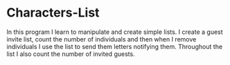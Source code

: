 # Characters-List
In this program I learn to manipulate and create simple lists. I create a guest invite list, count the number of individuals and then when I remove individuals I use the list to send them letters notifying them. Throughout the list I also count the number of invited guests. 
